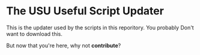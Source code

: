 The USU Useful Script Updater
==============

This is the updater used by the scripts in this reporitory. You probably Don't want to download this.

But now that you're here, why not **contribute**?

